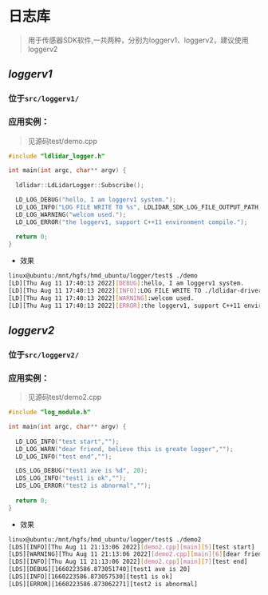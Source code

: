 # 日志库
> 用于传感器SDK软件,一共两种，分别为loggerv1、loggerv2，建议使用loggerv2

## ***loggerv1***
### 位于`src/loggerv1/`
### 应用实例：
> 见源码test/demo.cpp
``` c++
#include "ldlidar_logger.h"

int main(int argc, char** argv) {
  
  ldlidar::LdLidarLogger::Subscribe();

  LD_LOG_DEBUG("hello, I am loggerv1 system.");
  LD_LOG_INFO("LOG FILE WRITE TO %s", LDLIDAR_SDK_LOG_FILE_OUTPUT_PATH);
  LD_LOG_WARNING("welcom used.");
  LD_LOG_ERROR("the loggerv1, support C++11 environment compile.");
  
  return 0;
}
```
- 效果
``` bash
linux@ubuntu:/mnt/hgfs/hmd_ubuntu/logger/test$ ./demo
[LD][Thu Aug 11 17:40:13 2022][DEBUG]:hello, I am loggerv1 system.
[LD][Thu Aug 11 17:40:13 2022][INFO]:LOG FILE WRITE TO ./ldlidar-driver.log
[LD][Thu Aug 11 17:40:13 2022][WARNING]:welcom used.
[LD][Thu Aug 11 17:40:13 2022][ERROR]:the loggerv1, support C++11 environment compile.
```

## ***loggerv2***
### 位于`src/loggerv2/`
### 应用实例：
> 见源码test/demo2.cpp
``` c++
#include "log_module.h"

int main(int argc, char** argv) {
  
  LD_LOG_INFO("test start","");
  LD_LOG_WARN("dear friend, believe this is greate logger","");
  LD_LOG_INFO("test end","");

  LDS_LOG_DEBUG("test1 ave is %d", 20);
  LDS_LOG_INFO("test1 is ok","");
  LDS_LOG_ERROR("test2 is abnormal","");
  
  return 0;
}
```
- 效果
``` bash
linux@ubuntu:/mnt/hgfs/hmd_ubuntu/logger/test$ ./demo2
[LDS][INFO][Thu Aug 11 21:13:06 2022][demo2.cpp][main][5][test start]
[LDS][WARNING][Thu Aug 11 21:13:06 2022][demo2.cpp][main][6][dear friend, believe this is greate logger]
[LDS][INFO][Thu Aug 11 21:13:06 2022][demo2.cpp][main][7][test end]
[LDS][DEBUG][1660223586.873051740][test1 ave is 20]
[LDS][INFO][1660223586.873057530][test1 is ok]
[LDS][ERROR][1660223586.873062271][test2 is abnormal]
```